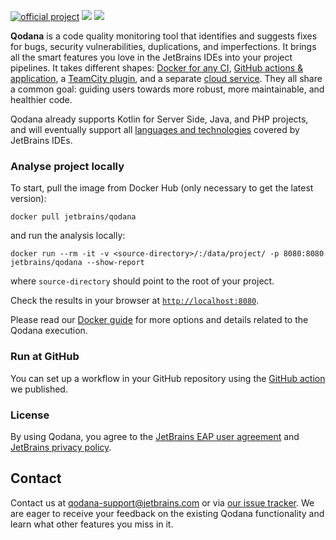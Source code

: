 [![official project](https://jb.gg/badges/official-flat-square.svg)](https://confluence.jetbrains.com/display/ALL/JetBrains+on+GitHub)
![](resources/eap-alert.png)
![](resources/banner-main.png)

**Qodana** is a code quality monitoring tool that identifies and suggests fixes for bugs, security vulnerabilities, duplications, and imperfections.
It brings all the smart features you love in the JetBrains IDEs into your project pipelines.
It takes different shapes: [Docker for any CI](Docker/README.md), [GitHub actions & application](GitHub/README.md), a [TeamCity plugin](TeamCity/README.md), and a separate [cloud service](Service/README.md). They all share a common goal: guiding users towards more robust, more maintainable, and healthier code.

Qodana already supports Kotlin for Server Side, Java, and PHP projects, and will eventually support all [languages and technologies](General/supported-technologies.md) covered by JetBrains IDEs.

### Analyse project locally

To start, pull the image from Docker Hub (only necessary to get the latest version):
```
docker pull jetbrains/qodana
```

and run the analysis locally:
```
docker run --rm -it -v <source-directory>/:/data/project/ -p 8080:8080 jetbrains/qodana --show-report
```

where `source-directory` should point to the root of your project.

Check the results in your browser at [`http://localhost:8080`](http://localhost:8080).

Please read our [Docker guide](/Docker/README.md) for more options and details related to the Qodana execution.

### Run at GitHub

You can set up a workflow in your GitHub repository using the [GitHub action](GitHub/README.md) we published.

### License

By using Qodana, you agree to the [JetBrains EAP user agreement](https://www.jetbrains.com/legal/agreements/user_eap.html) and [JetBrains privacy policy](https://www.jetbrains.com/company/privacy.html).

## Contact

Contact us at [qodana-support@jetbrains.com](mailto:qodana-support@jetbrains.com) or via [our issue tracker](https://youtrack.jetbrains.com/newIssue?project=QD). We are eager to receive your feedback on the existing Qodana functionality and learn what other features you miss in it.
